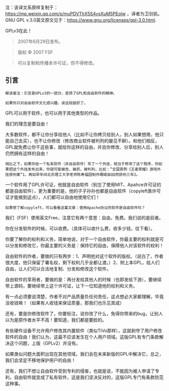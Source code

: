 注：该译文系原样复制于：https://mp.weixin.qq.com/s/muPDVThX5S4vsXuM5PEoIw ，译者为卫剑钒。GNU GPL v.3.0英文原文见于：https://www.gnu.org/licenses/gpl-3.0.html.

GPLv3在此！

> 2007年6月29日发布。

> 版权 © 2007 FSF

> 可以复制和传播本许可证，但不得修改。

## 引言

    解读者注：引言是GPLv3的一部分，宣扬了GPL和自由软件的精神。

    如果你只对自由软件文化感兴趣，读这段就好了。

GPL可以用于软件，也可以用于其他类型的作品。

我们的理念是要自由！

大多数软件，都不让你分享给他人（比如不让你拷贝给别人，别人如果想用，他只能自己去买），也不让你修改（修改商业软件被判刑的屡见不鲜）。和他们相反，GPL就免费让你干这些事，就给你这样的自由，并且你修改、分享给别人后，别人仍然拥有这样的自由！

    相比之下，如果你给一个私有软件（非自由软件）写了一个外挂，相当于修改了这个程序，你如果把这个外挂发布出来，你就可能被告、被抓，被判刑，比如：“全国首例《王者荣耀》游戏外挂获刑案”1，再如早年间北京理工大学老师陈寿福因制作珊瑚虫QQ而获刑三年2。

一个软件用了GPL许可证，他就是自由软件（别忘了使用MIT、Apahce许可证的都是自由软件），更为重要的是，他的子子孙孙也都是自由软件（copyleft类许可证才能做到这点），人们都可以自由地使用它们！

    如果想了解copyleft，可以看看这篇文章：使用Apache协议的软件是自由软件吗？

我们（FSF）使用英文Free，注意它有两个意思：自由，免费。我们说的是前者。

你在分发软件的时候，可以收费。（具体可以收什么费，收多少钱，往下看）。

你要了解你的权利和义务，简单地说，对于一个自由软件，你最主要的权利就是可以分发和修改它，你最主要的义务是：保持它的自由，保障他人对该软件的权利！

自由软件的作者，要做的只有两步：1、声明他对这个软件的版权。（说白了，作者很大度，他只保留了署名权，剩下权利几乎全都让渡。）2、附上本GPL，给人们自由，让人们可以合法地复制、分发和修改这个软件。

自由软件的享用者，要做的是：再分发给其他人的时候（也即发给下游），要继续带上源码，要继续带上这个许可证，让下一位知道他的权利和义务。

有一点必须要说清楚，作者不对产品质量负任何责任，这点想必大家都理解，毕竟没收钱嘛！（如果有人收钱来保证质量，那我们也乐见其成）

还有，要是你修改软件了，你要标注，说你改了什么，免得你带来的bug，让别人以为是原作者水平不高！要知道，我们都是要脸的。

有些硬件设备不允许用户修改其内置软件（类似TiVo那样），这就剥夺了用户修改软件的自由！我们认为，这最不应该发生在个人用户领域。这版GPL有专门条款解决这个问题，上版（GPLv2）并没有。

如果类似问题大面积出现在其他领域，我们会在未来新版的GPL中解决它，总之，我们会坚定不移地保护用户的自由！

还有，我们不想让自由软件受到专利的侵害，也就是说，不能因为被人申请了专利，自由软件就变成了私有软件，这是我们坚决反对的，这版GPL专门有条款防范这种事。
